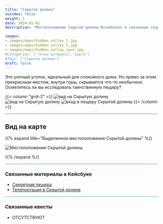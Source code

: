 ```yaml
---
title: "Скрытая долина"
noindex: false
weight: 1
date: 2024-01-02
description: "Местоположение Скрытой долины Brookhaven и связанные секреты"

images:
- images/maps/hidden_valley_1.jpg
- images/maps/hidden_valley_2.jpg
- images/maps/hidden_valley_cave.jpg
#Categories: ["точка интереса","карта"]
#Tags: ["Скрытая долина"]
draft: false
--- 
```


Это уютный уголок, идеальный для спокойного дома. Но прямо за этим прекрасным местом, внутри горы, скрывается что-то необычное. Осмелитесь ли вы исследовать таинственную пещеру?

{{< column "grid-2" >}}
![вид на Скрытую долину](/images/maps/hidden_valley_1.jpg)
![вид на Скрытую долину](/images/maps/hidden_valley_2.jpg)
![вход в пещеру Скрытой долины](/images/maps/hidden_valley_cave.jpg)
{{< /column >}}


<hr style="background-color: #28b44c" size=8>

## Вид на карте

{{% expand title="Выделенное местоположение Скрытой долины" %}}

![Местоположение Скрытой долины](/images/maps/hidden-valley.png)

{{% /expand %}}

<hr style="background-color: #28b44c" size=8>

### Связанные материалы в Кейсбуке

- [Секретная пещера](/casebook/interesting/hidden_valley_cave/)
- [Телепортация в Скрытой долине](/casebook/interesting/teleporting/#hidden-valley-teleport-spot)

<hr style="background-color: #28b44c" size=8>

### Связанные квесты

- ОТСУТСТВУЮТ
